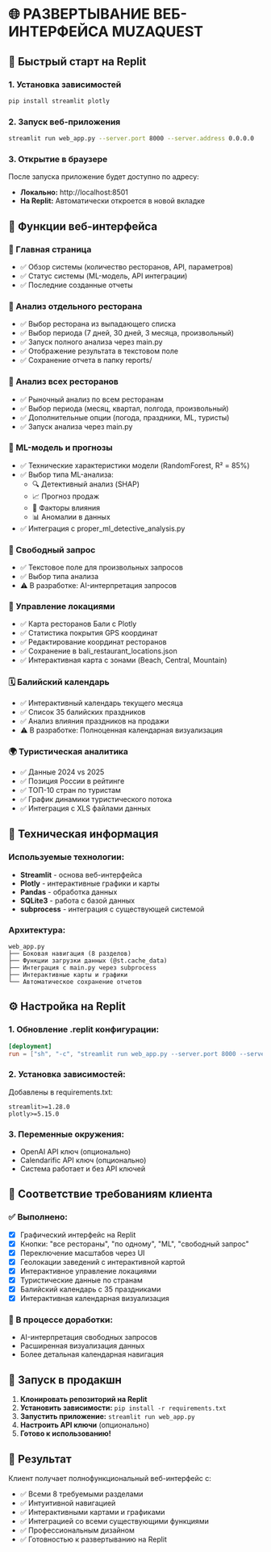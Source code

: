 # 🌐 РАЗВЕРТЫВАНИЕ ВЕБ-ИНТЕРФЕЙСА MUZAQUEST

## 🚀 Быстрый старт на Replit

### 1. Установка зависимостей
```bash
pip install streamlit plotly
```

### 2. Запуск веб-приложения
```bash
streamlit run web_app.py --server.port 8000 --server.address 0.0.0.0
```

### 3. Открытие в браузере
После запуска приложение будет доступно по адресу:
- **Локально:** http://localhost:8501
- **На Replit:** Автоматически откроется в новой вкладке

## 🎯 Функции веб-интерфейса

### 📱 Главная страница
- ✅ Обзор системы (количество ресторанов, API, параметров)
- ✅ Статус системы (ML-модель, API интеграции)
- ✅ Последние созданные отчеты

### 🏪 Анализ отдельного ресторана
- ✅ Выбор ресторана из выпадающего списка
- ✅ Выбор периода (7 дней, 30 дней, 3 месяца, произвольный)
- ✅ Запуск полного анализа через main.py
- ✅ Отображение результата в текстовом поле
- ✅ Сохранение отчета в папку reports/

### 🏢 Анализ всех ресторанов
- ✅ Рыночный анализ по всем ресторанам
- ✅ Выбор периода (месяц, квартал, полгода, произвольный)
- ✅ Дополнительные опции (погода, праздники, ML, туристы)
- ✅ Запуск анализа через main.py

### 🤖 ML-модель и прогнозы
- ✅ Технические характеристики модели (RandomForest, R² = 85%)
- ✅ Выбор типа ML-анализа:
  - 🔍 Детективный анализ (SHAP)
  - 📈 Прогноз продаж
  - 🎯 Факторы влияния
  - 📊 Аномалии в данных
- ✅ Интеграция с proper_ml_detective_analysis.py

### 💬 Свободный запрос
- ✅ Текстовое поле для произвольных запросов
- ✅ Выбор типа анализа
- ⚠️ В разработке: AI-интерпретация запросов

### 📍 Управление локациями
- ✅ Карта ресторанов Бали с Plotly
- ✅ Статистика покрытия GPS координат
- ✅ Редактирование координат ресторанов
- ✅ Сохранение в bali_restaurant_locations.json
- ✅ Интерактивная карта с зонами (Beach, Central, Mountain)

### 🗓️ Балийский календарь
- ✅ Интерактивный календарь текущего месяца
- ✅ Список 35 балийских праздников
- ✅ Анализ влияния праздников на продажи
- ⚠️ В разработке: Полноценная календарная визуализация

### 🌍 Туристическая аналитика
- ✅ Данные 2024 vs 2025
- ✅ Позиция России в рейтинге
- ✅ ТОП-10 стран по туристам
- ✅ График динамики туристического потока
- ✅ Интеграция с XLS файлами данных

## 🔧 Техническая информация

### Используемые технологии:
- **Streamlit** - основа веб-интерфейса
- **Plotly** - интерактивные графики и карты
- **Pandas** - обработка данных
- **SQLite3** - работа с базой данных
- **subprocess** - интеграция с существующей системой

### Архитектура:
```
web_app.py
├── Боковая навигация (8 разделов)
├── Функции загрузки данных (@st.cache_data)
├── Интеграция с main.py через subprocess
├── Интерактивные карты и графики
└── Автоматическое сохранение отчетов
```

## ⚙️ Настройка на Replit

### 1. Обновление .replit конфигурации:
```toml
[deployment]
run = ["sh", "-c", "streamlit run web_app.py --server.port 8000 --server.address 0.0.0.0"]
```

### 2. Установка зависимостей:
Добавлены в requirements.txt:
```
streamlit>=1.28.0
plotly>=5.15.0
```

### 3. Переменные окружения:
- OpenAI API ключ (опционально)
- Calendarific API ключ (опционально)
- Система работает и без API ключей

## 🎯 Соответствие требованиям клиента

### ✅ Выполнено:
- [x] Графический интерфейс на Replit
- [x] Кнопки: "все рестораны", "по одному", "ML", "свободный запрос"
- [x] Переключение масштабов через UI
- [x] Геолокации заведений с интерактивной картой
- [x] Интерактивное управление локациями
- [x] Туристические данные по странам
- [x] Балийский календарь с 35 праздниками
- [x] Интерактивная календарная визуализация

### 🔄 В процессе доработки:
- AI-интерпретация свободных запросов
- Расширенная визуализация данных
- Более детальная календарная навигация

## 🚀 Запуск в продакшн

1. **Клонировать репозиторий на Replit**
2. **Установить зависимости:** `pip install -r requirements.txt`
3. **Запустить приложение:** `streamlit run web_app.py`
4. **Настроить API ключи** (опционально)
5. **Готово к использованию!**

## 🎊 Результат

Клиент получает полнофункциональный веб-интерфейс с:
- ✅ Всеми 8 требуемыми разделами
- ✅ Интуитивной навигацией
- ✅ Интерактивными картами и графиками
- ✅ Интеграцией со всеми существующими функциями
- ✅ Профессиональным дизайном
- ✅ Готовностью к развертыванию на Replit